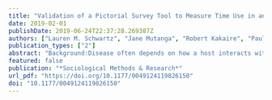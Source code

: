 ```yaml
---
title: "Validation of a Pictorial Survey Tool to Measure Time Use in an African Urban Setting"
date: 2019-02-01
publishDate: 2019-06-24T22:37:28.269387Z
authors: ["Lauren M. Schwartz", "Jane Mutanga", "Robert Kakaire", "Paula Davis-Olwell", "Andreas Handel", "Juliet Sekandi", "M. Elizabeth Halloran", "Noah Kiwanuka", "Sarah Zalwango", "Christopher C. Whalen"]
publication_types: ["2"]
abstract: "Background:Disease often depends on how a host interacts with his or her environment. This interaction is important for respiratory infectious diseases, where built environments may promote transmission. To learn about time use, or the amount of time people spend in a day doing various activities, in sub-Saharan Africa may be difficult because of low literacy and different cultural perceptions of time. We developed a culturally appropriate survey tool to measure time use called the mweso game.Method:Three cross-sectional studies were performed among adults in Kampala, Uganda, to evaluate criterion and construct validity and to assess reliability of the mweso game. The mweso game was compared to actual elapsed time, a detailed 24-hr recall survey, and between three different recall periods. In all analyses, the mean number of beads, or hours, was calculated; Pearson correlation coefficients and Cronbach?s α were estimated.Results:Criterion validity for the use of beads to measure time was fair; mean values tended to be accurate, but there was variability in estimates of time across participants. When comparing the mweso game to the 24-hr recall survey, construct validity was very good. For most of the settings, the difference between measurements was less than one hour; there was good to excellent correlation for most settings. Reliability and internal consistency were best for time use at home and work.Conclusions:We have developed the mweso game as an instrument to measure time use in the context of low literacy and different cultural perceptions of time. The mweso game was valid and reliable, especially for measuring time use at home and work. With further validation, it may prove useful in measuring time use and in studying its relation to transmission of respiratory infectious diseases."
featured: false
publication: "*Sociological Methods & Research*"
url_pdf: "https://doi.org/10.1177/0049124119826150"
doi: "10.1177/0049124119826150"
---
```


